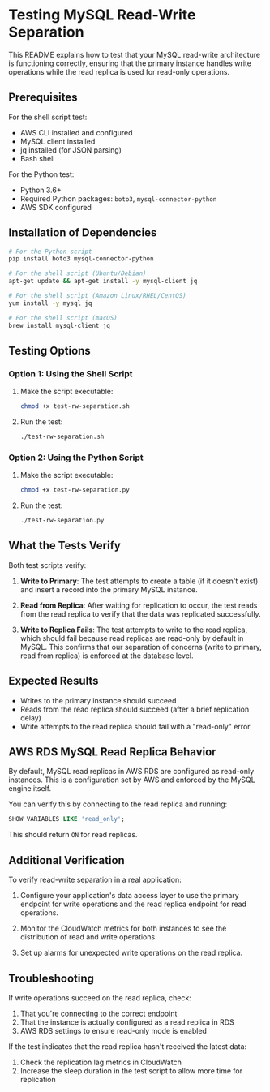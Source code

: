# Testing MySQL Read-Write Separation

This README explains how to test that your MySQL read-write architecture is functioning correctly, ensuring that the primary instance handles write operations while the read replica is used for read-only operations.

## Prerequisites

For the shell script test:
- AWS CLI installed and configured
- MySQL client installed
- jq installed (for JSON parsing)
- Bash shell

For the Python test:
- Python 3.6+
- Required Python packages: `boto3`, `mysql-connector-python`
- AWS SDK configured

## Installation of Dependencies

```bash
# For the Python script
pip install boto3 mysql-connector-python

# For the shell script (Ubuntu/Debian)
apt-get update && apt-get install -y mysql-client jq

# For the shell script (Amazon Linux/RHEL/CentOS)
yum install -y mysql jq

# For the shell script (macOS)
brew install mysql-client jq
```

## Testing Options

### Option 1: Using the Shell Script

1. Make the script executable:
   ```bash
   chmod +x test-rw-separation.sh
   ```

2. Run the test:
   ```bash
   ./test-rw-separation.sh
   ```

### Option 2: Using the Python Script

1. Make the script executable:
   ```bash
   chmod +x test-rw-separation.py
   ```

2. Run the test:
   ```bash
   ./test-rw-separation.py
   ```

## What the Tests Verify

Both test scripts verify:

1. **Write to Primary**: The test attempts to create a table (if it doesn't exist) and insert a record into the primary MySQL instance.

2. **Read from Replica**: After waiting for replication to occur, the test reads from the read replica to verify that the data was replicated successfully.

3. **Write to Replica Fails**: The test attempts to write to the read replica, which should fail because read replicas are read-only by default in MySQL. This confirms that our separation of concerns (write to primary, read from replica) is enforced at the database level.

## Expected Results

- Writes to the primary instance should succeed
- Reads from the read replica should succeed (after a brief replication delay)
- Write attempts to the read replica should fail with a "read-only" error

## AWS RDS MySQL Read Replica Behavior

By default, MySQL read replicas in AWS RDS are configured as read-only instances. This is a configuration set by AWS and enforced by the MySQL engine itself. 

You can verify this by connecting to the read replica and running:

```sql
SHOW VARIABLES LIKE 'read_only';
```

This should return `ON` for read replicas.

## Additional Verification

To verify read-write separation in a real application:

1. Configure your application's data access layer to use the primary endpoint for write operations and the read replica endpoint for read operations.

2. Monitor the CloudWatch metrics for both instances to see the distribution of read and write operations.

3. Set up alarms for unexpected write operations on the read replica.

## Troubleshooting

If write operations succeed on the read replica, check:

1. That you're connecting to the correct endpoint
2. That the instance is actually configured as a read replica in RDS
3. AWS RDS settings to ensure read-only mode is enabled

If the test indicates that the read replica hasn't received the latest data:

1. Check the replication lag metrics in CloudWatch
2. Increase the sleep duration in the test script to allow more time for replication 